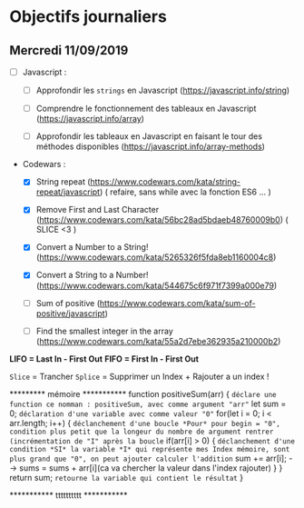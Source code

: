# Objectifs journaliers

## Mercredi 11/09/2019


* [ ] Javascript :
  * [ ] Approfondir les `strings` en Javascript (https://javascript.info/string)
  * [ ] Comprendre le fonctionnement des tableaux en Javascript (https://javascript.info/array)
  * [ ] Approfondir les tableaux en Javascript en faisant le tour des méthodes disponibles (https://javascript.info/array-methods)



* Codewars :
  * [x] String repeat (https://www.codewars.com/kata/string-repeat/javascript)
  ( refaire, sans while avec la fonction ES6 ... )
  
  * [x] Remove First and Last Character (https://www.codewars.com/kata/56bc28ad5bdaeb48760009b0)
  ( SLICE <3 )

  * [x] Convert a Number to a String! (https://www.codewars.com/kata/5265326f5fda8eb1160004c8)
  * [x] Convert a String to a Number! (https://www.codewars.com/kata/544675c6f971f7399a000e79)
  * [ ] Sum of positive (https://www.codewars.com/kata/sum-of-positive/javascript)
  * [ ] Find the smallest integer in the array (https://www.codewars.com/kata/55a2d7ebe362935a210000b2)



**LIFO = Last In  - First Out**
**FIFO = First In - First Out**

`Slice` = Trancher 
`Splice` = Supprimer un Index + Rajouter a un index !

********* mémoire ***********
function positiveSum(arr) {
`déclare une function ce nomman : positiveSum, avec comme argument "arr"`
 let sum = 0;
 `déclaration d'une variable avec comme valeur "0"`
 for(let i = 0; i < arr.length; i++) {
     `déclanchement d'une boucle *Pour* pour begin = "0", condition plus petit que la longeur du nombre de argument rentrer (incrémentation de "I" après la boucle`
   if(arr[i] > 0) {
       `déclanchement d'une condition *SI* la variable *I* qui représente mes Index mémoire, sont plus grand que "0", on peut ajouter calculer l'addition`
    sum += arr[i];  -->  sums = sums + arr[i](ca va chercher la valeur dans l'index rajouter)
  }
 }
return sum;
`retourne la variable qui contient le résultat`
}

*********** tttttttttt ***********